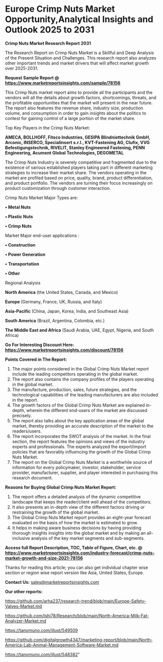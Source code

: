 # Europe Crimp Nuts Market Opportunity,Analytical Insights and Outlook 2025 to 2031

<strong>Crimp Nuts Market Research Report 2031</strong>

The Research Report on Crimp Nuts Market is a Skillful and Deep Analysis of the Present Situation and Challenges. This research report also analyzes other important trends and market drivers that will affect market growth over 2025-2031.

<strong>Request Sample Report @ <a href=https://www.marketreportsinsights.com/sample/78156>https://www.marketreportsinsights.com/sample/78156</a></strong>

This Crimp Nuts market report aims to provide all the participants and the vendors will all the details about growth factors, shortcomings, threats, and the profitable opportunities that the market will present in the near future. The report also features the revenue share, industry size, production volume, and consumption in order to gain insights about the politics to contest for gaining control of a large portion of the market share.

Top Key Players in the Crimp Nuts Market:

<strong>AMECA, BOLLHOFF, Fitsco Industries, GESIPA Blindniettechnik GmbH, Arconic, INSERCO, Specialinsert s.r.l., KVT-Fastening AG, Clufix, VVG Befestigungstechnik, RIVELIT, Stanley Engineered Fastening, PENN Engineering, Acument Global Technologies, DEGOMETAL</strong>

The Crimp Nuts Industry is severely competitive and fragmented due to the existence of various established players taking part in different marketing strategies to increase their market share. The vendors operating in the market are profiled based on price, quality, brand, product differentiation, and product portfolio. The vendors are turning their focus increasingly on product customization through customer interaction.

Crimp Nuts Market Major Types are:

<strong>• Metal Nuts

• Plastic Nuts

• Crimp Nuts</strong>

Market Major end-user applications :

<strong>• Construction

• Power Generation

• Transportation

• Other</strong>

Regional Analysis

</u><strong><b>North America</b></strong> (the United States, Canada, and Mexico)

<strong><b>Europe </b></strong>(Germany, France, UK, Russia, and Italy)

<strong><b>Asia-Pacific</b></strong> (China, Japan, Korea, India, and Southeast Asia)

<strong><b>South America</b></strong> (Brazil, Argentina, Colombia, etc.)

<strong><b>The Middle East and Africa</b></strong> (Saudi Arabia, UAE, Egypt, Nigeria, and South Africa)

<strong>Go For Interesting Discount Here: <a href=https://www.marketreportsinsights.com/discount/78156>https://www.marketreportsinsights.com/discount/78156</a></strong>

<strong>Points Covered in The Report:</strong>
<ol>
  <li>The major points considered in the Global Crimp Nuts Market report include the leading competitors operating in the global market.</li>
  <li>The report also contains the company profiles of the players operating in the global market.</li>
  <li>The manufacture, production, sales, future strategies, and the technological capabilities of the leading manufacturers are also included in the report.</li>
  <li>The growth factors of the Global Crimp Nuts Market are explained in-depth, wherein the different end-users of the market are discussed precisely.</li>
  <li>The report also talks about the key application areas of the global market, thereby providing an accurate description of the market to the readers/users.</li>
  <li>The report incorporates the SWOT analysis of the market. In the final section, the report features the opinions and views of the industry experts and professionals. The experts analyzed the export/import policies that are favorably influencing the growth of the Global Crimp Nuts Market.</li>
  <li>The report on the Global Crimp Nuts Market is a worthwhile source of information for every policymaker, investor, stakeholder, service provider, manufacturer, supplier, and player interested in purchasing this research document.</li>
</ol>
<strong>Reasons for Buying Global Crimp Nuts Market Report:</strong>

<ol>
  <li>The report offers a detailed analysis of the dynamic competitive landscape that keeps the reader/client well ahead of the competitors.</li>
  <li>It also presents an in-depth view of the different factors driving or restraining the growth of the global market.</li>
  <li>The Global Crimp Nuts Market report provides an eight-year forecast evaluated on the basis of how the market is estimated to grow.</li>
  <li>It helps in making aware business decisions by having providing thorough insights insights into the global market and by making an all-inclusive analysis of the key market segments and sub-segments.</li>
</ol>
<strong>Access full Report Description, TOC, Table of Figure, Chart, etc. @ <a href=https://www.marketreportsinsights.com/industry-forecast/crimp-nuts-market-growth-and-size-2021-78156>https://www.marketreportsinsights.com/industry-forecast/crimp-nuts-market-growth-and-size-2021-78156</a></strong>


Thanks for reading this article; you can also get individual chapter wise section or region wise report version like Asia, United States, Europe.

<strong>Contact Us:</strong>
sales@marketreportsinsights.com

<strong>Our other reports:</strong>

<a href=https://github.com/arha237/research-trend/blob/main/Europe-Safety-Valves-Market.md>https://github.com/arha237/research-trend/blob/main/Europe-Safety-Valves-Market.md</a>

<a href=https://github.com/Ishi78/Research/blob/main/North-America-Milk-Fat-Analyzer-Market.md>https://github.com/Ishi78/Research/blob/main/North-America-Milk-Fat-Analyzer-Market.md</a>

<a href=https://tanomuno.com/illust/549509>https://tanomuno.com/illust/549509</a>

<a href=https://github.com/digitalgrowth4347/marketing-report/blob/main/North-America-Lab-Animal-Management-Software-Market.md>https://github.com/digitalgrowth4347/marketing-report/blob/main/North-America-Lab-Animal-Management-Software-Market.md</a>

<a href=https://tanomuno.com/illust/548382>https://tanomuno.com/illust/548382</a>"
